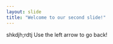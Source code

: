 ```yaml
---
layout: slide
title: "Welcome to our second slide!"
---
```

shkdjh;rdtj
Use the left arrow to go back!
